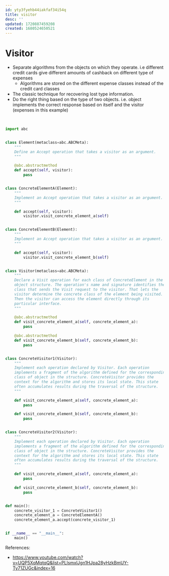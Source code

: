 ```yaml
---
id: yty3fyehb44iakfaf34i54q
title: visitor
desc: ''
updated: 1720887459208
created: 1680524650521
---
```


# Visitor

- Separate algorithms from the objects on which they operate. i.e different credit cards give different amounts of cashback on different type of expenses
  - Algorithms are stored on the different expense classes instead of the credit card classes
- The classic technique for recovering lost type information.
- Do the right thing based on the type of two objects. i.e. object implements the correct response based on itself and the visitor (expenses in this example)

<br>

``` python
import abc


class Element(metaclass=abc.ABCMeta):
    """
    Define an Accept operation that takes a visitor as an argument.
    """

    @abc.abstractmethod
    def accept(self, visitor):
        pass


class ConcreteElementA(Element):
    """
    Implement an Accept operation that takes a visitor as an argument.
    """

    def accept(self, visitor):
        visitor.visit_concrete_element_a(self)


class ConcreteElementB(Element):
    """
    Implement an Accept operation that takes a visitor as an argument.
    """

    def accept(self, visitor):
        visitor.visit_concrete_element_b(self)


class Visitor(metaclass=abc.ABCMeta):
    """
    Declare a Visit operation for each class of ConcreteElement in the
    object structure. The operation's name and signature identifies the
    class that sends the Visit request to the visitor. That lets the
    visitor determine the concrete class of the element being visited.
    Then the visitor can access the element directly through its
    particular interface.
    """

    @abc.abstractmethod
    def visit_concrete_element_a(self, concrete_element_a):
        pass

    @abc.abstractmethod
    def visit_concrete_element_b(self, concrete_element_b):
        pass


class ConcreteVisitor1(Visitor):
    """
    Implement each operation declared by Visitor. Each operation
    implements a fragment of the algorithm defined for the corresponding
    class of object in the structure. ConcreteVisitor provides the
    context for the algorithm and stores its local state. This state
    often accumulates results during the traversal of the structure.
    """

    def visit_concrete_element_a(self, concrete_element_a):
        pass

    def visit_concrete_element_b(self, concrete_element_b):
        pass


class ConcreteVisitor2(Visitor):
    """
    Implement each operation declared by Visitor. Each operation
    implements a fragment of the algorithm defined for the corresponding
    class of object in the structure. ConcreteVisitor provides the
    context for the algorithm and stores its local state. This state
    often accumulates results during the traversal of the structure.
    """

    def visit_concrete_element_a(self, concrete_element_a):
        pass

    def visit_concrete_element_b(self, concrete_element_b):
        pass


def main():
    concrete_visitor_1 = ConcreteVisitor1()
    concrete_element_a = ConcreteElementA()
    concrete_element_a.accept(concrete_visitor_1)


if __name__ == "__main__":
    main()
```

References:

- <https://www.youtube.com/watch?v=UQP5XqMqtqQ&list=PLlsmxlJgn1HJpa28yHzkBmUY-Ty71ZUGc&index=16>
